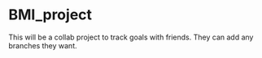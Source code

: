 # BMI_project


This will be a collab project to track goals with friends. 
They can add any branches they want. 
